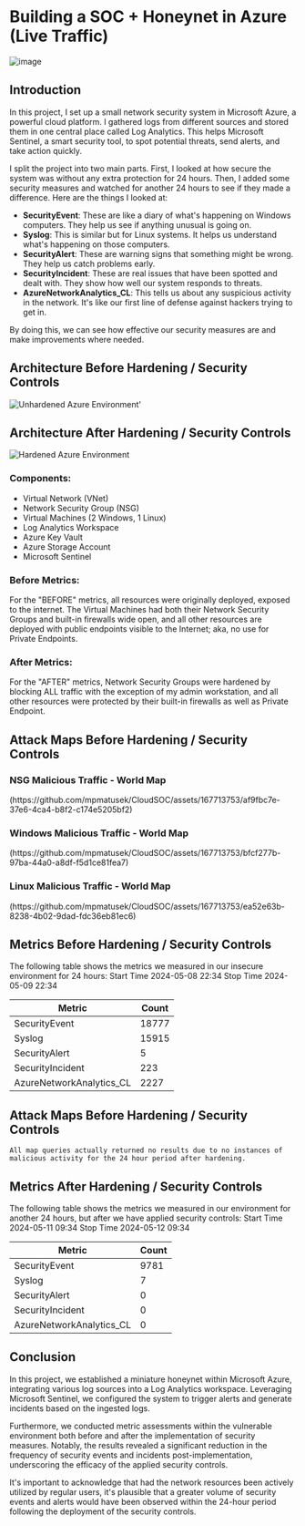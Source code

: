 # Building a SOC + Honeynet in Azure (Live Traffic)
![image](https://github.com/mpmatusek/CloudSOC/assets/167713753/7573fb2d-89b8-43e9-bdc5-ee57fb1929f6)

## Introduction

<p>In this project, I set up a small network security system in Microsoft Azure, a powerful cloud platform. I gathered logs from different sources and stored them in one central place called Log Analytics. This helps Microsoft Sentinel, a smart security tool, to spot potential threats, send alerts, and take action quickly.</p>

<p>I split the project into two main parts. First, I looked at how secure the system was without any extra protection for 24 hours. Then, I added some security measures and watched for another 24 hours to see if they made a difference. Here are the things I looked at:</p>

<ul>
  <li><b>SecurityEvent</b>: These are like a diary of what's happening on Windows computers. They help us see if anything unusual is going on.</li>

  <li><b>Syslog</b>: This is similar but for Linux systems. It helps us understand what's happening on those computers.</li>

  <li><b>SecurityAlert</b>: These are warning signs that something might be wrong. They help us catch problems early.</li>

  <li><b>SecurityIncident</b>: These are real issues that have been spotted and dealt with. They show how well our system responds to threats.</li>

  <li><b>AzureNetworkAnalytics_CL</b>: This tells us about any suspicious activity in the network. It's like our first line of defense against hackers trying to get in.</li>
</ul>

<p>By doing this, we can see how effective our security measures are and make improvements where needed.</p>

## Architecture Before Hardening / Security Controls
![Unhardened Azure Environment'](https://github.com/mpmatusek/CloudSOC/assets/167713753/ee68271d-3e25-41d8-9dbe-03d253a1fa9c)

## Architecture After Hardening / Security Controls
![Hardened Azure Environment](https://github.com/mpmatusek/CloudSOC/assets/167713753/0cf0845c-a2c7-4cdc-8610-6871f4fd5381)

<h3>Components:</h3>
<ul>
  <li>Virtual Network (VNet)</li>
  <li>Network Security Group (NSG)</li>
  <li>Virtual Machines (2 Windows, 1 Linux)</li>
  <li>Log Analytics Workspace</li>
  <li>Azure Key Vault</li>
  <li>Azure Storage Account</li>
  <li>Microsoft Sentinel</li>
</ul>

<h3>Before Metrics:</h3>
<p>
For the "BEFORE" metrics, all resources were originally deployed, exposed to the internet. The Virtual Machines had both their Network Security Groups and built-in firewalls wide open, and all other resources are deployed with public endpoints visible to the Internet; aka, no use for Private Endpoints.
</p>

<h3>After Metrics:</h3>
<p>
For the "AFTER" metrics, Network Security Groups were hardened by blocking ALL traffic with the exception of my admin workstation, and all other resources were protected by their built-in firewalls as well as Private Endpoint.
</p>

## Attack Maps Before Hardening / Security Controls
<h3>NSG Malicious Traffic - World Map</h3>
(https://github.com/mpmatusek/CloudSOC/assets/167713753/af9fbc7e-37e6-4ca4-b8f2-c174e5205bf2)

<h3>Windows Malicious Traffic - World Map</h3>
(https://github.com/mpmatusek/CloudSOC/assets/167713753/bfcf277b-97ba-44a0-a8df-f5d1ce81fea7)

<h3>Linux Malicious Traffic - World Map</h3>
(https://github.com/mpmatusek/CloudSOC/assets/167713753/ea52e63b-8238-4b02-9dad-fdc36eb81ec6)

## Metrics Before Hardening / Security Controls

The following table shows the metrics we measured in our insecure environment for 24 hours:
Start Time 2024-05-08 22:34
Stop Time 2024-05-09 22:34

| Metric                   | Count
| ------------------------ | -----
| SecurityEvent            | 18777
| Syslog                   | 15915
| SecurityAlert            | 5
| SecurityIncident         | 223
| AzureNetworkAnalytics_CL | 2227

## Attack Maps Before Hardening / Security Controls

```All map queries actually returned no results due to no instances of malicious activity for the 24 hour period after hardening.```

## Metrics After Hardening / Security Controls

The following table shows the metrics we measured in our environment for another 24 hours, but after we have applied security controls:
Start Time 2024-05-11 09:34
Stop Time	2024-05-12 09:34

| Metric                   | Count
| ------------------------ | -----
| SecurityEvent            | 9781
| Syslog                   | 7
| SecurityAlert            | 0
| SecurityIncident         | 0
| AzureNetworkAnalytics_CL | 0

## Conclusion

In this project, we established a miniature honeynet within Microsoft Azure, integrating various log sources into a Log Analytics workspace. Leveraging Microsoft Sentinel, we configured the system to trigger alerts and generate incidents based on the ingested logs.

Furthermore, we conducted metric assessments within the vulnerable environment both before and after the implementation of security measures. Notably, the results revealed a significant reduction in the frequency of security events and incidents post-implementation, underscoring the efficacy of the applied security controls.

It's important to acknowledge that had the network resources been actively utilized by regular users, it's plausible that a greater volume of security events and alerts would have been observed within the 24-hour period following the deployment of the security controls.
